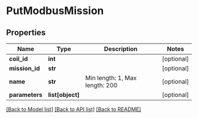 # PutModbusMission

## Properties
Name | Type | Description | Notes
------------ | ------------- | ------------- | -------------
**coil_id** | **int** |  | [optional] 
**mission_id** | **str** |  | [optional] 
**name** | **str** | Min length: 1, Max length: 200 | [optional] 
**parameters** | **list[object]** |  | [optional] 

[[Back to Model list]](../README.md#documentation-for-models) [[Back to API list]](../README.md#documentation-for-api-endpoints) [[Back to README]](../README.md)


